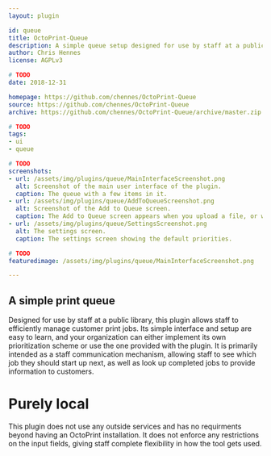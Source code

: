 ```yaml
---
layout: plugin

id: queue
title: OctoPrint-Queue
description: A simple queue setup designed for use by staff at a public library. 
author: Chris Hennes
license: AGPLv3 

# TODO
date: 2018-12-31

homepage: https://github.com/chennes/OctoPrint-Queue
source: https://github.com/chennes/OctoPrint-Queue
archive: https://github.com/chennes/OctoPrint-Queue/archive/master.zip

# TODO
tags:
- ui 
- queue 

# TODO
screenshots:
- url: /assets/img/plugins/queue/MainInterfaceScreenshot.png
  alt: Screenshot of the main user interface of the plugin.
  caption: The queue with a few items in it.
- url: /assets/img/plugins/queue/AddToQueueScreenshot.png
  alt: Screenshot of the Add to Queue screen.
  caption: The Add to Queue screen appears when you upload a file, or when you click the "Add" button.
- url: /assets/img/plugins/queue/SettingsScreenshot.png
  alt: The settings screen.
  caption: The settings screen showing the default priorities.

# TODO
featuredimage: /assets/img/plugins/queue/MainInterfaceScreenshot.png

---
```


## A simple print queue

Designed for use by staff at a public library, this plugin allows staff to efficiently manage customer print 
jobs. Its simple interface and setup are easy to learn, and your organization can either implement its own
prioritization scheme or use the one provided with the plugin. It is primarily intended as a staff communication
mechanism, allowing staff to see which job they should start up next, as well as look up completed jobs
to provide information to customers.

# Purely local

This plugin does not use any outside services and has no requirments beyond having an OctoPrint installation.
It does not enforce any restrictions on the input fields, giving staff complete flexibility in how the tool
gets used.
